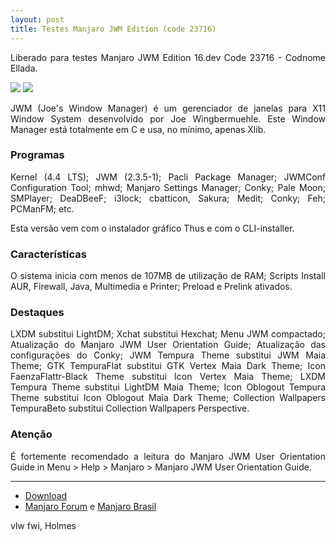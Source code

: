 ```yaml
---
layout: post
title: Testes Manjaro JWM Edition (code 23716)
---
```


<p style="text-align: justify;">Liberado para testes Manjaro JWM Edition 16.dev Code 23716 - Codnome Ellada.</p>

<img src="http://www.auplod.com/u/laudop831c4.png">

<img src="http://www.auplod.com/u/uloadp831c5.png">

<p style="text-align: justify;">JWM (Joe's Window Manager) é um gerenciador de janelas para X11 Window System desenvolvido por Joe Wingbermuehle. Este Window Manager está totalmente em C e usa, no mínimo, apenas Xlib.</p> 

### Programas

<p style="text-align: justify;">Kernel (4.4 LTS); JWM (2.3.5-1); Pacli Package Manager; JWMConf Configuration Tool; mhwd; Manjaro Settings Manager; Conky; Pale Moon; SMPlayer; DeaDBeeF; i3lock; cbatticon, Sakura; Medit; Conky; Feh; PCManFM; etc.</p>

<p style="text-align: justify;">Esta versão vem com o instalador gráfico Thus e com o CLI-installer.</p>

### Características

<p style="text-align: justify;">O sistema inicia com menos de 107MB de utilização de RAM; Scripts Install AUR, Firewall, Java, Multimedia e Printer; Preload e Prelink ativados.</p>

### Destaques

<p style="text-align: justify;">LXDM substitui LightDM; Xchat substitui Hexchat; Menu JWM compactado; Atualização do Manjaro JWM User Orientation Guide; Atualização das configurações do Conky; JWM Tempura Theme substitui JWM Maia Theme; GTK TempuraFlat substitui GTK Vertex Maia Dark Theme; Icon FaenzaFlattr-Black Theme substitui Icon Vertex Maia Theme; LXDM Tempura Theme substitui LightDM Maia Theme; Icon Oblogout Tempura Theme substitui Icon Oblogout Maia Dark Theme; Collection Wallpapers TempuraBeto substitui Collection Wallpapers Perspective.</p>

### Atenção

<p style="text-align: justify;">É fortemente recomendado a leitura do Manjaro JWM User Orientation Guide in Menu > Help > Manjaro > Manjaro JWM User Orientation Guide.</p>

----

* [Download](https://sourceforge.net/projects/holmeslinux/files/Manjaro%20JWM%2016.dev/Code%2023716/)
* [Manjaro Forum](https://forum.manjaro.org/t/manjaro-jwm-edition-16-dev-to-tests-code-23716/6250) e [Manjaro Brasil](http://manjaro-linux.com.br/forum/noticias/manjaro-jwm-edition-16-dev-code-23716-para-testes-t4120.html) 

vlw fwi, Holmes
